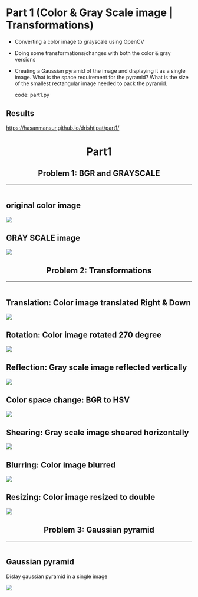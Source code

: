 # Part 1 (Color & Gray Scale image | Transformations)

 - Converting a color image to grayscale using OpenCV
 - Doing some transformations/changes with both the color & gray versions
 - Creating a Gaussian pyramid of the image and displaying it as a single image.
   What is the space requirement for the pyramid?
   What is the size of the smallest rectangular image needed to pack the pyramid.

   code: part1.py

Results
-------
https://hasanmansur.github.io/drishtipat/part1/

<!DOCTYPE html>
<html>
<head>
<meta name="viewport" content="width=device-width, initial-scale=1">

<title>S M Hasan Mansur</title>
</head>
<body>

<center>
  <h1>Part1</h1>
</center>

<center><h2>Problem 1: BGR and GRAYSCALE</h2></center>
<hr>

<div class="row">
  <div class="column">
    <h2>original color image</h2>
    <img src="original.jpg">
  </div>
  <div class="column">
    <h2>GRAY SCALE image</h2>
    <img src="gray.jpeg">
  </div>
</div>



<center><h2>Problem 2: Transformations</h2></center>
<hr>

<div class="row">
  <div class="column">
    <h2>Translation: Color image translated Right & Down</h2>
    <img src="translated_right_down.jpeg">
  </div>
  <div class="column">
    <h2>Rotation: Color image rotated 270 degree</h2>
    <img src="rotated_270.jpeg">
  </div>
</div>

<div class="row">
  <div class="column">
    <h2>Reflection: Gray scale image reflected vertically</h2>
    <img src="vertical_flipped.jpeg">
  </div>
  <div class="column">
    <h2>Color space change: BGR to HSV</h2>
    <img src="hsv.jpeg">
  </div>
</div>

<div class="row">
  <div class="column">
    <h2>Shearing: Gray scale image sheared horizontally</h2>
    <img src="horizontal_sheared.jpeg">
  </div>
  <div class="column">
    <h2>Blurring: Color image blurred</h2>
    <img src="blurred.jpeg">
  </div>
</div>

<div class="row">
  <div class="column">
    <h2>Resizing: Color image resized to double</h2>
    <img src="double_sized.jpeg">
  </div>
  <div class="column">
  </div>
</div>

<center><h2>Problem 3:  Gaussian pyramid</h2></center>
<hr>

<div class="row">
  <div class="column">
    <h2> Gaussian pyramid</h2>
    <p>Dislay gaussian pyramid in a single image</p>
    <img src="pyramid.jpeg">
  </div>
  <div class="column">
  </div>
</div>


</body>
</html>
